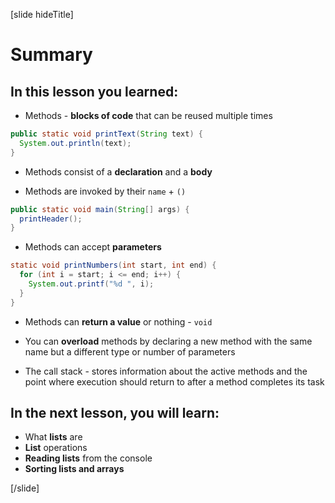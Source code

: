 [slide hideTitle]
# Summary

## In this lesson you learned:

- Methods - **blocks of code** that can be reused multiple times

``` java
public static void printText(String text) {
  System.out.println(text);
}
```

- Methods consist of a **declaration** and a **body**

- Methods are invoked by their `name` + `()`

``` java
public static void main(String[] args) {
  printHeader();
}
```

- Methods can accept **parameters**

``` java
static void printNumbers(int start, int end) { 
  for (int i = start; i <= end; i++) {
    System.out.printf("%d ", i);
  }
}
```
- Methods can **return a value** or nothing - `void`

- You can **overload** methods by declaring a new method with the same name but a different type or number of parameters

- The call stack - stores information about the active methods and the point where execution should return to after a method completes its task

## In the next lesson, you will learn:

- What **lists** are
- **List** operations
- **Reading lists** from the console
- **Sorting lists and arrays**

[/slide]
